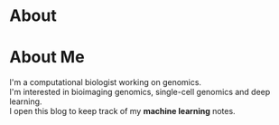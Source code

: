 # About


# About Me  

I'm a computational biologist working on genomics.  
I'm interested in bioimaging genomics, single-cell genomics and deep learning.  
I open this blog to keep track of my **machine learning** notes. 


